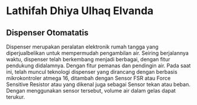 # Lathifah Dhiya Ulhaq Elvanda 

## Dispenser Otomatatis

  Dispenser merupakan peralatan elektronik rumah tangga yang diperjualbelikan untuk mempermudah pengambilan air. Seiring berjalannya waktu, dispenser telah berkembang menjadi berbagai, dengan fitur pendukung didalamnya. Dengan fitur pemanas dan pendingin air. Pada saat ini, telah muncul teknologi dispenser yang dirancang dengan berbasis mikrokontroler atmega 16, ditambah dengan Sensor FSR atau Force Sensitive Resistor atau yang dikenal juga sebagai Sensor tekan atau beban. Dengan menggunakan sensor tersebut, volume air dalam gelas dapat terukur.

##
